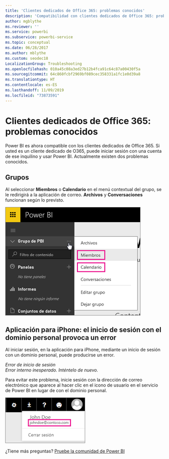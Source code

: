 ```yaml
---
title: 'Clientes dedicados de Office 365: problemas conocidos'
description: 'Compatibilidad con clientes dedicados de Office 365: problemas conocidos. En este tema se describen los problemas específicos de un cliente dedicado de Office 365. Esto incluye las limitaciones de la función de grupo, así como la aplicación de iPhone con dominios personales.'
author: mgblythe
ms.reviewer: ''
ms.service: powerbi
ms.subservice: powerbi-service
ms.topic: conceptual
ms.date: 06/28/2017
ms.author: mblythe
ms.custom: seodec18
LocalizationGroup: Troubleshooting
ms.openlocfilehash: 010a45c08a3ed27b12b4fca91c64c87a00430f5a
ms.sourcegitcommit: 64c860fcbf2969bf089cec358331a1fc1e0d39a8
ms.translationtype: HT
ms.contentlocale: es-ES
ms.lasthandoff: 11/09/2019
ms.locfileid: "73873591"
---
```

# <a name="office-365-dedicated-customers---known-issues"></a>Clientes dedicados de Office 365: problemas conocidos
Power BI es ahora compatible con los clientes dedicados de Office 365.  Si usted es un cliente dedicado de O365, puede iniciar sesión con una cuenta de ese inquilino y usar Power BI. Actualmente existen dos problemas conocidos.

## <a name="groups"></a>Grupos
Al seleccionar **Miembros** o **Calendario** en el menú contextual del grupo, se le redirigirá a la aplicación de correo.  **Archivos** y **Conversaciones** funcionan según lo previsto.

![Grupo de Power BI](media/service-admin-office-365-dedicated-known-issues/group-menu.png)

## <a name="iphone-app---sign-in-with-vanity-domain-leads-to-error"></a>Aplicación para iPhone: el inicio de sesión con el dominio personal provoca un error
Al iniciar sesión, en la aplicación para iPhone, mediante un inicio de sesión con un dominio personal, puede producirse un error.

*Error de inicio de sesión*  
*Error interno inesperado. Inténtelo de nuevo.*

Para evitar este problema, inicie sesión con la dirección de correo electrónico que aparece al hacer clic en el icono de usuario en el servicio de Power BI en lugar de con el dominio personal.

![Correo electrónico de inicio de sesión](media/service-admin-office-365-dedicated-known-issues/sign-in-address.png)

¿Tiene más preguntas? [Pruebe la comunidad de Power BI](https://community.powerbi.com/)

